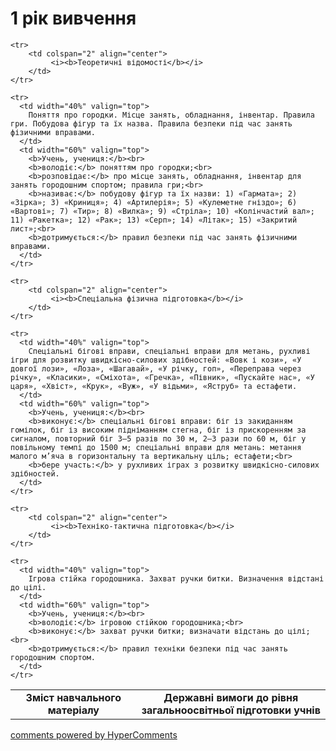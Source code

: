 <div id="hypercomments_widget" class="js-hypercomments-widget invisible"></div>

1 рік вивчення
=============================

<table>
  <body>
    <tr>
      <td width="40%" align="center">
        <b>Зміст навчального матеріалу</b>
      </td>
      <td width="60%" align="center" valign="top">
        <b>Державні вимоги до рівня загальноосвітньої підготовки учнів</b>
      </td>
    </tr>

    <tr>
    	<td colspan="2" align="center">
    		 <i><b>Теоретичні відомості</b></i>
    	</td>
    </tr>

    <tr>
      <td width="40%" valign="top">
        Поняття про городки. Місце занять, обладнання, інвентар. Правила гри. Побудова фігур та їх назва. Правила безпеки під час занять фізичними вправами.
      </td>
      <td width="60%" valign="top">
        <b>Учень, учениця:</b><br>
        <b>володіє:</b> поняттям про городки;<br>
        <b>розповідає:</b> про місце занять, обладнання, інвентар для занять городошним спортом; правила гри;<br>
        <b>називає:</b> побудову фігур та їх назви: 1) «Гармата»; 2) «Зірка»; 3) «Криниця»; 4) «Артилерія»; 5) «Кулеметне гніздо»; 6) «Вартові»; 7) «Тир»; 8) «Вилка»; 9) «Стріла»; 10) «Колінчастий вал»; 11) «Ракетка»; 12) «Рак»; 13) «Серп»; 14) «Літак»; 15) «Закритий лист»;<br>
        <b>дотримується:</b> правил безпеки під час занять фізичними вправами.
      </td>
    </tr>

    <tr>
    	<td colspan="2" align="center">
    		 <i><b>Спеціальна фізична підготовка</b></i>
    	</td>
    </tr>

    <tr>
      <td width="40%" valign="top">
       	Спеціальні бігові вправи, спеціальні вправи для метань, рухливі ігри для розвитку швидкісно-силових здібностей: «Вовк і кози», «У довгої лози», «Лоза», «Шагавай», «У річку, гоп», «Переправа через річку», «Класики», «Сміхота», «Гречка», «Півник», «Пускайте нас», «У царя», «Хвіст», «Крук», «Вуж», «У відьми», «Яструб» та естафети.
      </td>
      <td width="60%" valign="top">
      	<b>Учень, учениця:</b><br>
        <b>виконує:</b> спеціальні бігові вправи: біг із закиданням гомілок, біг із високим підніманням стегна, біг із прискоренням за сигналом, повторний біг 3–5 разів по 30 м, 2–3 рази по 60 м, біг у повільному темпі до 1500 м; спеціальні вправи для метань: метання малого м’яча в горизонтальну та вертикальну ціль; естафети;<br> 
        <b>бере участь:</b> у рухливих іграх з розвитку швидкісно-силових здібностей.
      </td>
    </tr>

    <tr>
    	<td colspan="2" align="center">
    		 <i><b>Техніко-тактична підготовка</b></i>
    	</td>
    </tr>

    <tr>
      <td width="40%" valign="top">
        Ігрова стійка городошника. Захват ручки битки. Визначення відстані до цілі.
      </td>
      <td width="60%" valign="top">
      	<b>Учень, учениця:</b><br>
        <b>володіє:</b> ігровою стійкою городошника;<br>
		<b>виконує:</b> захват ручки битки; визначати відстань до цілі;<br>
		<b>дотримується:</b> правил техніки безпеки під час занять городошним спортом.
      </td>
    </tr>
  </body>
</table>

<div class="js-hypercomments-container">
    <a href="http://hypercomments.com" class="hc-link" title="comments widget">comments powered by HyperComments</a>
</div>